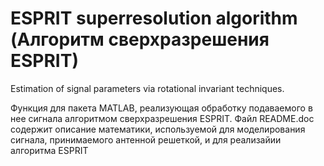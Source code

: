 # ESPRIT superresolution algorithm (Алгоритм сверхразрешения ESPRIT)
Estimation of signal parameters via rotational invariant techniques.

Функция для пакета MATLAB, реализующая обработку подаваемого в нее сигнала алгоритмом сверхразрешения ESPRIT. 
Файл README.doc содержит описание математики, используемой для моделирования сигнала, принимаемого антенной решеткой, и для реализайии алгоритма ESPRIT
